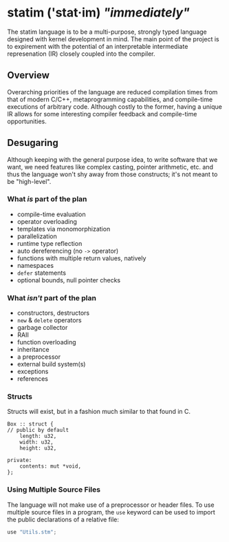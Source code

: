 # statim ('stat·​im) *"immediately"*

The statim language is to be a multi-purpose, strongly typed language designed
with kernel development in mind. The main point of the project is to expirement 
with the potential of an interpretable intermediate represenation (IR) closely 
coupled into the compiler.

## Overview

Overarching priorities of the language are reduced compilation times from that 
of modern C/C++, metaprogramming capabilities, and compile-time executions of 
arbitrary code. Although costly to the former, having a unique IR allows for 
some interesting compiler feedback and compile-time opportunities.

## Desugaring

Although keeping with the general purpose idea, to write software that we want, 
we need features like complex casting, pointer arithmetic, etc. and thus the 
language won't shy away from those constructs; it's not meant to be 
"high-level".

### What *is* part of the plan

* compile-time evaluation
* operator overloading
* templates via monomorphization
* parallelization
* runtime type reflection
* auto dereferencing (no `->` operator)
* functions with multiple return values, natively
* namespaces
* `defer` statements
* optional bounds, null pointer checks

### What *isn't* part of the plan

* constructors, destructors
* `new` & `delete` operators
* garbage collector
* RAII
* function overloading
* inheritance
* a preprocessor 
* external build system(s)
* exceptions
* references

### Structs

Structs will exist, but in a fashion much similar to that found in C.

```
Box :: struct {
// public by default
    length: u32,
    width: u32,
    height: u32,

private:
    contents: mut *void,
};
```

### Using Multiple Source Files

The language will not make use of a preprocessor or header files. To use 
multiple source files in a program, the `use` keyword can be used to import
the public declarations of a relative file:

```c
use "Utils.stm";
```
